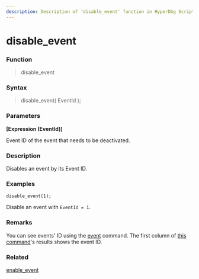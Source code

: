 ```yaml
---
description: Description of 'disable_event' function in HyperDbg Scripts
---
```


# disable\_event

### Function

> disable\_event

### Syntax

> disable\_event\( EventId \);

### Parameters

**\[Expression \(EventId\)\]**

Event ID of the event that needs to be deactivated.

### Description

Disables an event by its Event ID.

### Examples

`disable_event(1);`

Disable an event with `EventId = 1`.

### Remarks

You can see events' ID using the [event](https://docs.hyperdbg.org/commands/debugging-commands/events) command. The first column of [this command](https://docs.hyperdbg.org/commands/debugging-commands/events)'s results shows the event ID.

### Related

[enable\_event](https://docs.hyperdbg.org/commands/scripting-language/functions/events/enable_event)

